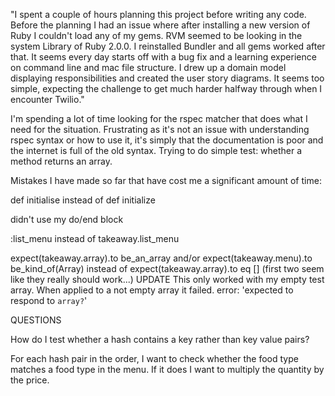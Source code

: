 "I spent a couple of hours planning this project before writing any code. Before the planning I had an issue where after installing a new version of Ruby I couldn't load any of my gems. RVM seemed to be looking in the system Library of Ruby 2.0.0. I reinstalled Bundler and all gems worked after that. It seems every day starts off with a bug fix and a learning experience on command line and mac file structure. I drew up a domain model displaying responsibilities and created the user story diagrams. It seems too simple, expecting the challenge to get much harder halfway through when I encounter Twilio."

I'm spending a lot of time looking for the rspec matcher that does what I need for the situation. Frustrating as it's not an issue with understanding rspec syntax or how to use it, it's simply that the documentation is poor and the internet is full of the old syntax. Trying to do simple test: whether a method returns an array.

Mistakes I have made so far that have cost me a significant amount of time:

def initialise instead of def initialize

didn't use my do/end block

:list_menu instead of takeaway.list_menu

expect(takeaway.array).to be_an_array
and/or
expect(takeaway.menu).to be_kind_of(Array)
instead of
expect(takeaway.array).to eq []
(first two seem like they really should work...)
UPDATE
This only worked with my empty test array. When applied to a not empty array it failed. error: 'expected to respond to `array?`'

QUESTIONS

How do I test whether a hash contains  a key rather than key value pairs?


For each hash pair in the order, I want to check whether the food type matches a food type in the menu.
If it does I want to multiply the quantity by the price.
